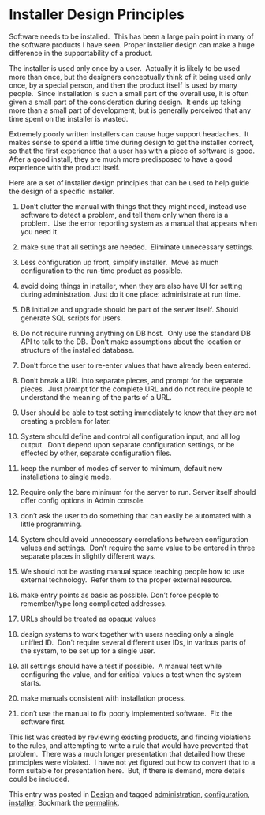 #  Installer Design Principles

Software needs to be installed.  This has been a large pain point in many of the software products I have seen. Proper installer design can make a huge difference in the supportability of a product. 

The installer is used only once by a user.  Actually it is likely to be used more than once, but the designers conceptually think of it being used only once, by a special person, and then the product itself is used by many people.  Since installation is such a small part of the overall use, it is often given a small part of the consideration during design.  It ends up taking more than a small part of development, but is generally perceived that any time spent on the installer is wasted.  

Extremely poorly written installers can cause huge support headaches.  It makes sense to spend a little time during design to get the installer correct, so that the first experience that a user has with a piece of software is good.  After a good install, they are much more predisposed to have a good experience with the product itself.

Here are a set of installer design principles that can be used to help guide the design of a specific installer.  

1. Don’t clutter the manual with things that they might need, instead use software to detect a problem, and tell them only when there is a problem.  Use the error reporting system as a manual that appears when you need it. 

2. make sure that all settings are needed.  Eliminate unnecessary settings.  

3. Less configuration up front, simplify installer.  Move as much configuration to the run-time product as possible.

4. avoid doing things in installer, when they are also have UI for setting during administration. Just do it one place: administrate at run time.  

5. DB initialize and upgrade should be part of the server itself. Should generate SQL scripts for users.  

6. Do not require running anything on DB host.  Only use the standard DB API to talk to the DB.  Don’t make assumptions about the location or structure of the installed database.  

7. Don’t force the user to re-enter values that have already been entered.  

8. Don’t break a URL into separate pieces, and prompt for the separate pieces.  Just prompt for the complete URL and do not require people to understand the meaning of the parts of a URL.

9. User should be able to test setting immediately to know that they are not creating a problem for later. 

10. System should define and control all configuration input, and all log output.  Don’t depend upon separate configuration settings, or be effected by other, separate configuration files.

11. keep the number of modes of server to minimum, default new installations to single mode. 

12. Require only the bare minimum for the server to run. Server itself should offer config options in Admin console. 

13. don’t ask the user to do something that can easily be automated with a little programming.  

14. System should avoid unnecessary correlations between configuration values and settings.  Don’t require the same value to be entered in three separate places in slightly different ways.  

15. We should not be wasting manual space teaching people how to use external technology.  Refer them to the proper external resource. 

16. make entry points as basic as possible. Don’t force people to remember/type long complicated addresses. 

17. URLs should be treated as opaque values  

18. design systems to work together with users needing only a single unified ID.  Don’t require several different user IDs, in various parts of the system, to be set up for a single user.  

19. all settings should have a test if possible.  A manual test while configuring the value, and for critical values a test when the system starts. 

20. make manuals consistent with installation process. 

21. don’t use the manual to fix poorly implemented software.  Fix the software first.  

This list was created by reviewing existing products, and finding violations to the rules, and attempting to write a rule that would have prevented that problem.  There was a much longer presentation that detailed how these primciples were violated.  I have not yet figured out how to convert that to a form suitable for presentation here.  But, if there is demand, more details could be included.

This entry was posted in [Design](https://agiletribe.purplehillsbooks.com/category/design/) and tagged [administration](https://agiletribe.purplehillsbooks.com/tag/administration/), [configuration](https://agiletribe.purplehillsbooks.com/tag/configuration/), [installer](https://agiletribe.purplehillsbooks.com/tag/installer/). Bookmark the [permalink](https://agiletribe.purplehillsbooks.com/2012/01/05/installer-design-principles/ "Permalink to Installer Design Principles").